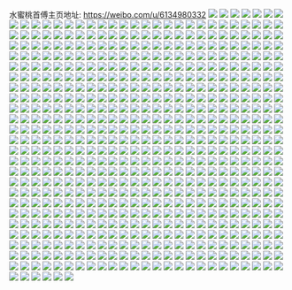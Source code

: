 水蜜桃首傅主页地址: https://weibo.com/u/6134980332 
![](https://wx4.sinaimg.cn/mw2000/006HbKDGgy1h95pv07w9oj30u0140tgi.jpg) 
![](https://wx4.sinaimg.cn/mw2000/006HbKDGgy1h95pv1ikhoj30u01407cf.jpg) 
![](https://wx4.sinaimg.cn/mw2000/006HbKDGgy1h95pv2k8l3j30u0140dlo.jpg) 
![](https://wx4.sinaimg.cn/mw2000/006HbKDGgy1h95pv4jejlj30u0140n0r.jpg) 
![](https://wx4.sinaimg.cn/mw2000/006HbKDGgy1h95pv409zfj30u0140dmb.jpg) 
![](https://wx4.sinaimg.cn/mw2000/006HbKDGgy1h95pv59xwrj30u0140105.jpg) 
![](https://wx4.sinaimg.cn/mw2000/006HbKDGgy1h9013fz2sxj30u0140ai7.jpg) 
![](https://wx4.sinaimg.cn/mw2000/006HbKDGgy1h9013hj6prj30u01hg0vy.jpg) 
![](https://wx4.sinaimg.cn/mw2000/006HbKDGgy1h9013jbyk2j30u0140k1a.jpg) 
![](https://wx4.sinaimg.cn/mw2000/006HbKDGgy1h9013kft6mj30u0140jzc.jpg) 
![](https://wx4.sinaimg.cn/mw2000/006HbKDGgy1h9013f6d2kj30u0140gsx.jpg) 
![](https://wx4.sinaimg.cn/mw2000/006HbKDGgy1h9013mr5i7j30u0140qam.jpg) 
![](https://wx4.sinaimg.cn/mw2000/006HbKDGgy1h8soucj4nej30u0140al0.jpg) 
![](https://wx4.sinaimg.cn/mw2000/006HbKDGgy1h8sou8hzahj30u0140qc6.jpg) 
![](https://wx4.sinaimg.cn/mw2000/006HbKDGgy1h8sou9hrt8j30u0140wol.jpg) 
![](https://wx4.sinaimg.cn/mw2000/006HbKDGgy1h8sowsh22bj30u0141dl5.jpg) 
![](https://wx4.sinaimg.cn/mw2000/006HbKDGgy1h8gi1oraz0j30u0140n7o.jpg) 
![](https://wx4.sinaimg.cn/mw2000/006HbKDGgy1h8gi1ix9haj30u01hcn5f.jpg) 
![](https://wx4.sinaimg.cn/mw2000/006HbKDGgy1h8gi1l7izwj30u0140jwo.jpg) 
![](https://wx4.sinaimg.cn/mw2000/006HbKDGgy1h806dwptztj32c0340hdu.jpg) 
![](https://wx4.sinaimg.cn/mw2000/006HbKDGgy1h806dxpq67j32c03407wh.jpg) 
![](https://wx4.sinaimg.cn/mw2000/006HbKDGgy1h806dv3ijqj329w316b2a.jpg) 
![](https://wx4.sinaimg.cn/mw2000/006HbKDGgy1h806dz6splj329q30z4qq.jpg) 
![](https://wx4.sinaimg.cn/mw2000/006HbKDGgy1h806e04pybj3291301x6p.jpg) 
![](https://wx4.sinaimg.cn/mw2000/006HbKDGgy1h806e10ewwj329y31a1kx.jpg) 
![](https://wx4.sinaimg.cn/mw2000/006HbKDGgy1h7y34vn0zmj335s35s7wl.jpg) 
![](https://wx4.sinaimg.cn/mw2000/006HbKDGgy1h7y34z9dk8j32c0340x6q.jpg) 
![](https://wx4.sinaimg.cn/mw2000/006HbKDGgy1h7vcgwvg3ej32bb332qv6.jpg) 
![](https://wx4.sinaimg.cn/mw2000/006HbKDGgy1h7vch309z0j32c0340qv7.jpg) 
![](https://wx4.sinaimg.cn/mw2000/006HbKDGgy1h7vcgy90g5j31tp2iahdt.jpg) 
![](https://wx4.sinaimg.cn/mw2000/006HbKDGgy1h7upongguoj32c03404qq.jpg) 
![](https://wx4.sinaimg.cn/mw2000/006HbKDGgy1h7upodn12dj32c03401ky.jpg) 
![](https://wx4.sinaimg.cn/mw2000/006HbKDGgy1h7upp00rbkj31y92lohdt.jpg) 
![](https://wx4.sinaimg.cn/mw2000/006HbKDGgy1h7upovkgiqj322o2rku0x.jpg) 
![](https://wx4.sinaimg.cn/mw2000/006HbKDGgy1h7ujvkxuu8j30u0140gqn.jpg) 
![](https://wx4.sinaimg.cn/mw2000/006HbKDGgy1h7tcwl6e68j30u0140wlx.jpg) 
![](https://wx4.sinaimg.cn/mw2000/006HbKDGgy1h7tcwm4mccj30u0140n3v.jpg) 
![](https://wx4.sinaimg.cn/mw2000/006HbKDGgy1h7tcwmuk3gj30u0140dnb.jpg) 
![](https://wx4.sinaimg.cn/mw2000/006HbKDGgy1h7tcwnkuonj30u0140wmt.jpg) 
![](https://wx4.sinaimg.cn/mw2000/006HbKDGgy1h7tcwka5sdj30u0140dm1.jpg) 
![](https://wx4.sinaimg.cn/mw2000/006HbKDGgy1h7tcwodv10j30u0140n62.jpg) 
![](https://wx4.sinaimg.cn/mw2000/006HbKDGgy1h7it0resmbj30u0140q9b.jpg) 
![](https://wx4.sinaimg.cn/mw2000/006HbKDGgy1h7it0svlzaj30u0140qau.jpg) 
![](https://wx4.sinaimg.cn/mw2000/006HbKDGgy1h7j01sn5ufj30u0140ah3.jpg) 
![](https://wx4.sinaimg.cn/mw2000/006HbKDGgy1h7it0thj30j30u0140q9e.jpg) 
![](https://wx4.sinaimg.cn/mw2000/006HbKDGgy1h7it0s7efyj30u0140aht.jpg) 
![](https://wx4.sinaimg.cn/mw2000/006HbKDGgy1h7fixlzi2sj30u0140ti0.jpg) 
![](https://wx4.sinaimg.cn/mw2000/006HbKDGgy1h7fixlbezdj30u0140wq0.jpg) 
![](https://wx4.sinaimg.cn/mw2000/006HbKDGgy1h7fixmp8ekj30u0140akf.jpg) 
![](https://wx4.sinaimg.cn/mw2000/006HbKDGgy1h7fixkehtgj30u0140gnn.jpg) 
![](https://wx4.sinaimg.cn/mw2000/006HbKDGgy1h7fixjkgm4j30u0140aib.jpg) 
![](https://wx4.sinaimg.cn/mw2000/006HbKDGgy1h7fixn950mj30u0140thd.jpg) 
![](https://wx4.sinaimg.cn/mw2000/006HbKDGgy1h7ebuoz6cuj30u0140qaw.jpg) 
![](https://wx4.sinaimg.cn/mw2000/006HbKDGgy1h7ebuo9h2qj30u014010m.jpg) 
![](https://wx4.sinaimg.cn/mw2000/006HbKDGgy1h71lurou45j31sc2dsb2a.jpg) 
![](https://wx4.sinaimg.cn/mw2000/006HbKDGgy1h70c7iby18j327a2xpu0y.jpg) 
![](https://wx4.sinaimg.cn/mw2000/006HbKDGgy1h6tkaw0nqrj30u019144d.jpg) 
![](https://wx4.sinaimg.cn/mw2000/006HbKDGgy1h6tkavftmyj30u0190afa.jpg) 
![](https://wx4.sinaimg.cn/mw2000/006HbKDGgy1h6tkaus3dfj30u00u0whp.jpg) 
![](https://wx4.sinaimg.cn/mw2000/006HbKDGgy1h6tkax1idej30u00u0wj9.jpg) 
![](https://wx4.sinaimg.cn/mw2000/006HbKDGgy1h6tkaxsdamj30u00u0whk.jpg) 
![](https://wx4.sinaimg.cn/mw2000/006HbKDGgy1h6kcf8eu2gj30u0140qa9.jpg) 
![](https://wx4.sinaimg.cn/mw2000/006HbKDGgy1h6ldxg3g9uj30u0140gns.jpg) 
![](https://wx4.sinaimg.cn/mw2000/006HbKDGgy1h6kcfaz5h8j30u01407d0.jpg) 
![](https://wx4.sinaimg.cn/mw2000/006HbKDGgy1h6kcfbkik4j30u0140n6e.jpg) 
![](https://wx4.sinaimg.cn/mw2000/006HbKDGgy1h6az6ghatpj31sc2dswkb.jpg) 
![](https://wx4.sinaimg.cn/mw2000/006HbKDGgy1h6az6hjervj31sc2dsjx5.jpg) 
![](https://wx4.sinaimg.cn/mw2000/006HbKDGgy1h6az6f8amcj32c0340nmk.jpg) 
![](https://wx4.sinaimg.cn/mw2000/006HbKDGgy1h6az6k43nkj31sc2dsk0f.jpg) 
![](https://wx4.sinaimg.cn/mw2000/006HbKDGgy1h6az6mlbm6j31lu254tlz.jpg) 
![](https://wx4.sinaimg.cn/mw2000/006HbKDGgy1h62vkaci4sj32c0340h8i.jpg) 
![](https://wx4.sinaimg.cn/mw2000/006HbKDGgy1h62vxxp3dej32832ysniq.jpg) 
![](https://wx4.sinaimg.cn/mw2000/006HbKDGgy1h62vxujfh2j32ax32ke84.jpg) 
![](https://wx4.sinaimg.cn/mw2000/006HbKDGgy1h62vks7tsuj335s35sqv8.jpg) 
![](https://wx4.sinaimg.cn/mw2000/006HbKDGgy1h62vlb33fkj32dc35sqi3.jpg) 
![](https://wx4.sinaimg.cn/mw2000/006HbKDGgy1h62vy1ugh6j31sc2ds45e.jpg) 
![](https://wx4.sinaimg.cn/mw2000/006HbKDGgy1h61pqlsppjj32c0340b2a.jpg) 
![](https://wx4.sinaimg.cn/mw2000/006HbKDGgy1h61pqnkcm4j322k2rf7wi.jpg) 
![](https://wx4.sinaimg.cn/mw2000/006HbKDGgy1h61pqj8jegj31n426uu0x.jpg) 
![](https://wx4.sinaimg.cn/mw2000/006HbKDGgy1h60mb9fvfsj321p2q9119.jpg) 
![](https://wx4.sinaimg.cn/mw2000/006HbKDGgy1h60lufsay4j32672w9u0x.jpg) 
![](https://wx4.sinaimg.cn/mw2000/006HbKDGgy1h60luu8lrmj32c0340npd.jpg) 
![](https://wx4.sinaimg.cn/mw2000/006HbKDGgy1h60lueciu8j30u0140wlu.jpg) 
![](https://wx4.sinaimg.cn/mw2000/006HbKDGgy1h5shdvl731j31sc2dt4mx.jpg) 
![](https://wx4.sinaimg.cn/mw2000/006HbKDGgy1h5fworkiggj32bb332x6q.jpg) 
![](https://wx4.sinaimg.cn/mw2000/006HbKDGgy1h5fwpg04mcj32bb332x6q.jpg) 
![](https://wx4.sinaimg.cn/mw2000/006HbKDGgy1h5fwhz5w6gj30rc1cl10z.jpg) 
![](https://wx4.sinaimg.cn/mw2000/006HbKDGgy1h5fwpl1g0hj328q2zn7wi.jpg) 
![](https://wx4.sinaimg.cn/mw2000/006HbKDGgy1h59tnmgps4j31au1qfe81.jpg) 
![](https://wx4.sinaimg.cn/mw2000/006HbKDGgy1h59tnkx9i9j32c0340e82.jpg) 
![](https://wx4.sinaimg.cn/mw2000/006HbKDGgy1h59tnfd762j322u2rse82.jpg) 
![](https://wx4.sinaimg.cn/mw2000/006HbKDGgy1h59tnpjysmj32av32i1kz.jpg) 
![](https://wx4.sinaimg.cn/mw2000/006HbKDGgy1h56k83dxyij325x2vwx6r.jpg) 
![](https://wx4.sinaimg.cn/mw2000/006HbKDGgy1h56k803kalj329e30jx6r.jpg) 
![](https://wx4.sinaimg.cn/mw2000/006HbKDGgy1h56k7sek2qj31sc2ds1ky.jpg) 
![](https://wx4.sinaimg.cn/mw2000/006HbKDGgy1h56k7wqon5j32c0340hdu.jpg) 
![](https://wx4.sinaimg.cn/mw2000/006HbKDGgy1h56k7qplruj32372s9e85.jpg) 
![](https://wx4.sinaimg.cn/mw2000/006HbKDGgy1h56k7ucl2mj31x22k34qq.jpg) 
![](https://wx4.sinaimg.cn/mw2000/006HbKDGgy1h4o3ij1himj31kw35s7wi.jpg) 
![](https://wx4.sinaimg.cn/mw2000/006HbKDGgy1h4nu73ugklj323p2sxu0y.jpg) 
![](https://wx4.sinaimg.cn/mw2000/006HbKDGgy1h4nu7liaqmj320k2or7wi.jpg) 
![](https://wx4.sinaimg.cn/mw2000/006HbKDGgy1h4o3iqmg6zj31sc2dsu0x.jpg) 
![](https://wx4.sinaimg.cn/mw2000/006HbKDGgy1h4nu7fwsxmj31sr2ecb29.jpg) 
![](https://wx4.sinaimg.cn/mw2000/006HbKDGgy1h4o3inunvpj32a931ohdv.jpg) 
![](https://wx4.sinaimg.cn/mw2000/006HbKDGgy1h4muqstdpjj30xc3pc1ky.jpg) 
![](https://wx4.sinaimg.cn/mw2000/006HbKDGgy1h4muqps3e4j30xc4xthdu.jpg) 
![](https://wx4.sinaimg.cn/mw2000/006HbKDGgy1h4muqm8zscj30xc3pdqv6.jpg) 
![](https://wx4.sinaimg.cn/mw2000/006HbKDGgy1h52o2skelij31sc2dsx6p.jpg) 
![](https://wx4.sinaimg.cn/mw2000/006HbKDGgy1h4muqzrplcj32c03401l0.jpg) 
![](https://wx4.sinaimg.cn/mw2000/006HbKDGgy1h4mur3vo2kj30qi1b5afl.jpg) 
![](https://wx4.sinaimg.cn/mw2000/006HbKDGgy1h4khdf7yjgj31sc2dsqv5.jpg) 
![](https://wx4.sinaimg.cn/mw2000/006HbKDGgy1h4h50o8mgnj32c0340b2a.jpg) 
![](https://wx4.sinaimg.cn/mw2000/006HbKDGgy1h4fq7nhqa9j335s35s4qv.jpg) 
![](https://wx4.sinaimg.cn/mw2000/006HbKDGgy1h4fq60p7t4j31sc2ds1ky.jpg) 
![](https://wx4.sinaimg.cn/mw2000/006HbKDGgy1h4fq5kd801j31sc2ds7wi.jpg) 
![](https://wx4.sinaimg.cn/mw2000/006HbKDGgy1h4fq68a3wxj31uq2gz4qq.jpg) 
![](https://wx4.sinaimg.cn/mw2000/006HbKDGgy1h4chirwq9ij31sc2ds4qr.jpg) 
![](https://wx4.sinaimg.cn/mw2000/006HbKDGgy1h4chiwn521j31sc2dshdv.jpg) 
![](https://wx4.sinaimg.cn/mw2000/006HbKDGgy1h4chinustuj31pa29qkjm.jpg) 
![](https://wx4.sinaimg.cn/mw2000/006HbKDGgy1h4chj0zfj3j31sc2dsqv5.jpg) 
![](https://wx4.sinaimg.cn/mw2000/006HbKDGgy1h4chiysc8fj31sc2dsqv5.jpg) 
![](https://wx4.sinaimg.cn/mw2000/006HbKDGgy1h4chj224goj31sc2dsu0x.jpg) 
![](https://wx4.sinaimg.cn/mw2000/006HbKDGgy1h4a64jyifzj31sc2dshdu.jpg) 
![](https://wx4.sinaimg.cn/mw2000/006HbKDGgy1h4a64nucrmj31sc2dsx6p.jpg) 
![](https://wx4.sinaimg.cn/mw2000/006HbKDGgy1h4a6f3q866j32c0340qv8.jpg) 
![](https://wx4.sinaimg.cn/mw2000/006HbKDGgy1h3x6eht9a2j32bb332u0y.jpg) 
![](https://wx4.sinaimg.cn/mw2000/006HbKDGgy1h3x6e9obknj32bb3321ky.jpg) 
![](https://wx4.sinaimg.cn/mw2000/006HbKDGgy1h3x6el4rz3j326e2wi7wj.jpg) 
![](https://wx4.sinaimg.cn/mw2000/006HbKDGgy1h3x6efdhalj32bb332hdu.jpg) 
![](https://wx4.sinaimg.cn/mw2000/006HbKDGgy1h3x6ecrphlj32bb3321ky.jpg) 
![](https://wx4.sinaimg.cn/mw2000/006HbKDGgy1h3x6eg96tjj31zk2neu0x.jpg) 
![](https://wx4.sinaimg.cn/mw2000/006HbKDGgy1h3x6ee45r8j32bb3321ky.jpg) 
![](https://wx4.sinaimg.cn/mw2000/006HbKDGgy1h3x6ejg332j32bb332x6q.jpg) 
![](https://wx4.sinaimg.cn/mw2000/006HbKDGgy1h3x6ebadfkj32bb3321ky.jpg) 
![](https://wx4.sinaimg.cn/mw2000/006HbKDGly1h3pe8xjr3nj31x7340e81.jpg) 
![](https://wx4.sinaimg.cn/mw2000/006HbKDGly1h3pe968tmdj32c0340hdv.jpg) 
![](https://wx4.sinaimg.cn/mw2000/006HbKDGly1h3pe97dd1oj31ok28rkjl.jpg) 
![](https://wx4.sinaimg.cn/mw2000/006HbKDGly1h3pe921tp0j32c0340qv7.jpg) 
![](https://wx4.sinaimg.cn/mw2000/006HbKDGgy1h3ks2tuhkfj31sc2ds7wj.jpg) 
![](https://wx4.sinaimg.cn/mw2000/006HbKDGgy1h3ks33eg0wj31sc2ds7wj.jpg) 
![](https://wx4.sinaimg.cn/mw2000/006HbKDGgy1h3ks3n5oprj31sc2dsnpe.jpg) 
![](https://wx4.sinaimg.cn/mw2000/006HbKDGgy1h3jk630xwnj31vh2hzb29.jpg) 
![](https://wx4.sinaimg.cn/mw2000/006HbKDGgy1h3jk61floyj321t2qfnpd.jpg) 
![](https://wx4.sinaimg.cn/mw2000/006HbKDGgy1h3jk5vx6ltj324d2tt1ky.jpg) 
![](https://wx4.sinaimg.cn/mw2000/006HbKDGgy1h3jk64lc9zj31nm27ib29.jpg) 
![](https://wx4.sinaimg.cn/mw2000/006HbKDGgy1h3jk5ydokij31o02yokjl.jpg) 
![](https://wx4.sinaimg.cn/mw2000/006HbKDGgy1h3cok8fijwj32432tgkjn.jpg) 
![](https://wx4.sinaimg.cn/mw2000/006HbKDGgy1h3cokd1v8pj32c03404qs.jpg) 
![](https://wx4.sinaimg.cn/mw2000/006HbKDGgy1h3cokhusbsj320b2of7wj.jpg) 
![](https://wx4.sinaimg.cn/mw2000/006HbKDGgy1h2vc7zd0s3j31fk1wrqv5.jpg) 
![](https://wx4.sinaimg.cn/mw2000/006HbKDGgy1h2vc7usb0vj323m2sthdv.jpg) 
![](https://wx4.sinaimg.cn/mw2000/006HbKDGgy1h2vc7azb95j32c0340hdw.jpg) 
![](https://wx4.sinaimg.cn/mw2000/006HbKDGgy1h2t327usw8j31yx2mke82.jpg) 
![](https://wx4.sinaimg.cn/mw2000/006HbKDGgy1h2t325ulm4j32422tf7wj.jpg) 
![](https://wx4.sinaimg.cn/mw2000/006HbKDGgy1h2t32f5zifj323o2swe82.jpg) 
![](https://wx4.sinaimg.cn/mw2000/006HbKDGgy1h1wlvg87u5j32652w67wh.jpg) 
![](https://wx4.sinaimg.cn/mw2000/006HbKDGgy1h1wlw0waidj31y42lhx6p.jpg) 
![](https://wx4.sinaimg.cn/mw2000/006HbKDGgy1h1vgokcdymj34tc37k7wk.jpg) 
![](https://wx4.sinaimg.cn/mw2000/006HbKDGgy1h1vgobbcnxj31uz2sinpe.jpg) 
![](https://wx4.sinaimg.cn/mw2000/006HbKDGgy1h1vgosi6avj333k1vtqv5.jpg) 
![](https://wx4.sinaimg.cn/mw2000/006HbKDGgy1h1vgoxg5dej32bb332u0y.jpg) 
![](https://wx4.sinaimg.cn/mw2000/006HbKDGgy1h1vgp03wppj32bb332npe.jpg) 
![](https://wx4.sinaimg.cn/mw2000/006HbKDGgy1h1vgouoc8fj327w2yiqv5.jpg) 
![](https://wx4.sinaimg.cn/mw2000/006HbKDGgy1h1ogj2oqdoj30pw0yialr.jpg) 
![](https://wx4.sinaimg.cn/mw2000/006HbKDGgy1h1ogj3fwn0j30pw0yiwr7.jpg) 
![](https://wx4.sinaimg.cn/mw2000/006HbKDGgy1h1ols19mmhj32402tcnpe.jpg) 
![](https://wx4.sinaimg.cn/mw2000/006HbKDGgy1h1ogj24ho2j30lf0sk0zw.jpg) 
![](https://wx4.sinaimg.cn/mw2000/006HbKDGgy1h1lznz6f2aj32c0340hdu.jpg) 
![](https://wx4.sinaimg.cn/mw2000/006HbKDGgy1h1lznxmjwlj32c0340hdu.jpg) 
![](https://wx4.sinaimg.cn/mw2000/006HbKDGgy1h1jnlrh1soj32c0340npi.jpg) 
![](https://wx4.sinaimg.cn/mw2000/006HbKDGgy1h1jnljreo4j32c03407wm.jpg) 
![](https://wx4.sinaimg.cn/mw2000/006HbKDGgy1h1jnlz9wesj32c03407wm.jpg) 
![](https://wx4.sinaimg.cn/mw2000/006HbKDGgy1h1jnm5n2spj32c0340x6u.jpg) 
![](https://wx4.sinaimg.cn/mw2000/006HbKDGgy1h1ijsog9h4j316l16lgxj.jpg) 
![](https://wx4.sinaimg.cn/mw2000/006HbKDGgy1h1ijsj59jwj32c02c0e82.jpg) 
![](https://wx4.sinaimg.cn/mw2000/006HbKDGgy1h1ijsln64tj31oq1oqkjl.jpg) 
![](https://wx4.sinaimg.cn/mw2000/006HbKDGgy1h1ijsnqno1j327g27g7wh.jpg) 
![](https://wx4.sinaimg.cn/mw2000/006HbKDGgy1h1ijsr03rtj3268268e81.jpg) 
![](https://wx4.sinaimg.cn/mw2000/006HbKDGgy1h14tv67w7vj31fp1wx7wh.jpg) 
![](https://wx4.sinaimg.cn/mw2000/006HbKDGgy1h14tv241b9j31yl2m5hdt.jpg) 
![](https://wx4.sinaimg.cn/mw2000/006HbKDGgy1h14tv0x1zpj31kx23v7wi.jpg) 
![](https://wx4.sinaimg.cn/mw2000/006HbKDGgy1h13m240kdbj31q42at1ky.jpg) 
![](https://wx4.sinaimg.cn/mw2000/006HbKDGgy1h13m209h68j31rh2cnkjl.jpg) 
![](https://wx4.sinaimg.cn/mw2000/006HbKDGgy1h13m28aa8tj31u32g4hdu.jpg) 
![](https://wx4.sinaimg.cn/mw2000/006HbKDGgy1h0mkht4n8fj30n01dsh4y.jpg) 
![](https://wx4.sinaimg.cn/mw2000/006HbKDGgy1h0mkhxnpsvj30n01dsnfy.jpg) 
![](https://wx4.sinaimg.cn/mw2000/006HbKDGgy1h0mkhvnbfqj30n01ds4kc.jpg) 
![](https://wx4.sinaimg.cn/mw2000/006HbKDGgy1h0mkhzlqinj30n01dskah.jpg) 
![](https://wx4.sinaimg.cn/mw2000/006HbKDGgy1h0l7xom8sgj31hd1z54qq.jpg) 
![](https://wx4.sinaimg.cn/mw2000/006HbKDGgy1h0l7xiufnzj32642w5b2c.jpg) 
![](https://wx4.sinaimg.cn/mw2000/006HbKDGgy1h0l7xyeaq1j32c03407wj.jpg) 
![](https://wx4.sinaimg.cn/mw2000/006HbKDGgy1h0l7xmi3buj32c03407wj.jpg) 
![](https://wx4.sinaimg.cn/mw2000/006HbKDGgy1h0l7xrr29qj32c0340kjn.jpg) 
![](https://wx4.sinaimg.cn/mw2000/006HbKDGgy1h0l7xumocij321p2q9u0y.jpg) 
![](https://wx4.sinaimg.cn/mw2000/006HbKDGgy1h0l7x8zt57j32c03401l0.jpg) 
![](https://wx4.sinaimg.cn/mw2000/006HbKDGgy1h0f7f4grwpj32052o77wi.jpg) 
![](https://wx4.sinaimg.cn/mw2000/006HbKDGgy1h0f7fe6loej327u2ygqv6.jpg) 
![](https://wx4.sinaimg.cn/mw2000/006HbKDGgy1h0fe9g26ubj31vj2i3kjl.jpg) 
![](https://wx4.sinaimg.cn/mw2000/006HbKDGgy1h0f7fa6i67j316c1kg1ib.jpg) 
![](https://wx4.sinaimg.cn/mw2000/006HbKDGgy1h0ecqjh6d9j32mn1yz4qp.jpg) 
![](https://wx4.sinaimg.cn/mw2000/006HbKDGgy1h0ecqi4qwaj30n0112tej.jpg) 
![](https://wx4.sinaimg.cn/mw2000/006HbKDGgy1h0ecqikw7vj30n014wn59.jpg) 
![](https://wx4.sinaimg.cn/mw2000/006HbKDGgy1gzq4wri8mrj31sc2dsx6p.jpg) 
![](https://wx4.sinaimg.cn/mw2000/006HbKDGgy1gzr7fkssimj31sc2dsx6p.jpg) 
![](https://wx4.sinaimg.cn/mw2000/006HbKDGgy1gzq4x3a2nlj31sc2dse81.jpg) 
![](https://wx4.sinaimg.cn/mw2000/006HbKDGgy1gzr7f57hqnj31sc2ds4qq.jpg) 
![](https://wx4.sinaimg.cn/mw2000/006HbKDGgy1gzpzn5vsqhj32c03401l0.jpg) 
![](https://wx4.sinaimg.cn/mw2000/006HbKDGgy1gzpznuafnzj320h2onkjm.jpg) 
![](https://wx4.sinaimg.cn/mw2000/006HbKDGgy1gzpznmhyvyj326v2x51kz.jpg) 
![](https://wx4.sinaimg.cn/mw2000/006HbKDGgy1gzpznd8on3j31y62lkhdu.jpg) 
![](https://wx4.sinaimg.cn/mw2000/006HbKDGgy1gzleneq1dqj32c03404qr.jpg) 
![](https://wx4.sinaimg.cn/mw2000/006HbKDGgy1gzlen60ohzj32c0340qv6.jpg) 
![](https://wx4.sinaimg.cn/mw2000/006HbKDGgy1gzlen9cf1zj32c03404qq.jpg) 
![](https://wx4.sinaimg.cn/mw2000/006HbKDGgy1gzgjlqt3lhj32c03404qr.jpg) 
![](https://wx4.sinaimg.cn/mw2000/006HbKDGgy1gzgjnqy22tj32c0340e82.jpg) 
![](https://wx4.sinaimg.cn/mw2000/006HbKDGgy1gz5454dsmaj325m2vhu0y.jpg) 
![](https://wx4.sinaimg.cn/mw2000/006HbKDGgy1gz545ibpimj321n2q7kjl.jpg) 
![](https://wx4.sinaimg.cn/mw2000/006HbKDGgy1gz544qt2zvj32bi33cqv6.jpg) 
![](https://wx4.sinaimg.cn/mw2000/006HbKDGgy1gz545pngzkj32a231f1kz.jpg) 
![](https://wx4.sinaimg.cn/mw2000/006HbKDGgy1gz5459e89jj329u315u0y.jpg) 
![](https://wx4.sinaimg.cn/mw2000/006HbKDGgy1gz544xcoe5j327u2yg1kz.jpg) 
![](https://wx4.sinaimg.cn/mw2000/006HbKDGgy1gz544gmpb0j31sy2el1kk.jpg) 
![](https://wx4.sinaimg.cn/mw2000/006HbKDGgy1gz545dot0hj32c03401ky.jpg) 
![](https://wx4.sinaimg.cn/mw2000/006HbKDGgy1gz544kw9wwj32512upe82.jpg) 
![](https://wx4.sinaimg.cn/mw2000/006HbKDGgy1gz2dx3xdlcj32c0340npe.jpg) 
![](https://wx4.sinaimg.cn/mw2000/006HbKDGgy1gz2dwv8mboj32c0340qv6.jpg) 
![](https://wx4.sinaimg.cn/mw2000/006HbKDGgy1gz2dwx3aotj32792xo4qq.jpg) 
![](https://wx4.sinaimg.cn/mw2000/006HbKDGgy1gz2dxchoojj32c0340npe.jpg) 
![](https://wx4.sinaimg.cn/mw2000/006HbKDGgy1gz2e3plr6xj32c0340kjm.jpg) 
![](https://wx4.sinaimg.cn/mw2000/006HbKDGgy1gyy7vssu4rj31sc2dsnpd.jpg) 
![](https://wx4.sinaimg.cn/mw2000/006HbKDGgy1gyy7txxcv1j31le24jb29.jpg) 
![](https://wx4.sinaimg.cn/mw2000/006HbKDGgy1gyy7ts0flqj32c0340hdu.jpg) 
![](https://wx4.sinaimg.cn/mw2000/006HbKDGgy1gyy7ttudhcj323m2st1ky.jpg) 
![](https://wx4.sinaimg.cn/mw2000/006HbKDGgy1gyrdimq17cj31w92j0e82.jpg) 
![](https://wx4.sinaimg.cn/mw2000/006HbKDGgy1gyrdhujszrj31u42g57wi.jpg) 
![](https://wx4.sinaimg.cn/mw2000/006HbKDGgy1gyrdi4crlpj31e21urnp9.jpg) 
![](https://wx4.sinaimg.cn/mw2000/006HbKDGgy1gyrdiqifqgj31cm2e57wh.jpg) 
![](https://wx4.sinaimg.cn/mw2000/006HbKDGgy1gymni3vlqpj323u35sb2c.jpg) 
![](https://wx4.sinaimg.cn/mw2000/006HbKDGgy1gymhies47qj323u35sb2c.jpg) 
![](https://wx4.sinaimg.cn/mw2000/006HbKDGgy1gymnjequh3j323u35s1kz.jpg) 
![](https://wx4.sinaimg.cn/mw2000/006HbKDGgy1gyi26t8t7rj32c0340qv6.jpg) 
![](https://wx4.sinaimg.cn/mw2000/006HbKDGgy1gyi26vp9z1j32392sc1ky.jpg) 
![](https://wx4.sinaimg.cn/mw2000/006HbKDGgy1gyi2761a5gj32c0340kjm.jpg) 
![](https://wx4.sinaimg.cn/mw2000/006HbKDGgy1gyi270k3d0j32c02c0u0y.jpg) 
![](https://wx4.sinaimg.cn/mw2000/006HbKDGgy1gyi273so7wj326c26cnpe.jpg) 
![](https://wx4.sinaimg.cn/mw2000/006HbKDGgy1gyi2f6ixn7j32c03401ky.jpg) 
![](https://wx4.sinaimg.cn/mw2000/006HbKDGgy1gyi26wo0y1j31wd1wd4qp.jpg) 
![](https://wx4.sinaimg.cn/mw2000/006HbKDGgy1gyi2f52756j32c02c07wi.jpg) 
![](https://wx4.sinaimg.cn/mw2000/006HbKDGgy1gyi2f421xcj31sc2dsu0x.jpg) 
![](https://wx4.sinaimg.cn/mw2000/006HbKDGgy1gy44fehb4aj31pt2af7wh.jpg) 
![](https://wx4.sinaimg.cn/mw2000/006HbKDGgy1gy44ffpyn3j31ly25a1kx.jpg) 
![](https://wx4.sinaimg.cn/mw2000/006HbKDGgy1gy0eb5v070j32c0340kjm.jpg) 
![](https://wx4.sinaimg.cn/mw2000/006HbKDGgy1gy0eb4d15pj32c0340x6p.jpg) 
![](https://wx4.sinaimg.cn/mw2000/006HbKDGgy1gy0ebhs1hzj32c0340e81.jpg) 
![](https://wx4.sinaimg.cn/mw2000/006HbKDGgy1gy0ecbrumij32c0340qv6.jpg) 
![](https://wx4.sinaimg.cn/mw2000/006HbKDGgy1gxyfg89x33j31sc2ds7wh.jpg) 
![](https://wx4.sinaimg.cn/mw2000/006HbKDGgy1gxyfgc7s8dj31sc2ds1ky.jpg) 
![](https://wx4.sinaimg.cn/mw2000/006HbKDGgy1gxy7ui2jyoj32c03404qq.jpg) 
![](https://wx4.sinaimg.cn/mw2000/006HbKDGgy1gxyfg6jiwoj31sc2dsx6p.jpg) 
![](https://wx4.sinaimg.cn/mw2000/006HbKDGgy1gxyig4kyhkj31sc2ds4qq.jpg) 
![](https://wx4.sinaimg.cn/mw2000/006HbKDGgy1gxy7v08zt6j321g2pxu0x.jpg) 
![](https://wx4.sinaimg.cn/mw2000/006HbKDGgy1gxtcem6ds4j30n01dsnev.jpg) 
![](https://wx4.sinaimg.cn/mw2000/006HbKDGgy1gxq8jzrpdwj32c0340b2a.jpg) 
![](https://wx4.sinaimg.cn/mw2000/006HbKDGgy1gxq8jqy88bj325q2vmhdu.jpg) 
![](https://wx4.sinaimg.cn/mw2000/006HbKDGgy1gxq964tj7zj31sc2ds1ky.jpg) 
![](https://wx4.sinaimg.cn/mw2000/006HbKDGgy1gxnv4eviodj32c0340kjn.jpg) 
![](https://wx4.sinaimg.cn/mw2000/006HbKDGgy1gxnv3k8zo3j32c0340qv8.jpg) 
![](https://wx4.sinaimg.cn/mw2000/006HbKDGgy1gxnmkldfwfj31z42mub2b.jpg) 
![](https://wx4.sinaimg.cn/mw2000/006HbKDGgy1gxnv46bx5sj32c0340kjn.jpg) 
![](https://wx4.sinaimg.cn/mw2000/006HbKDGgy1gxnv3fc6kvj325j2vd7wj.jpg) 
![](https://wx4.sinaimg.cn/mw2000/006HbKDGgy1gxnv4b850wj32402vkb2c.jpg) 
![](https://wx4.sinaimg.cn/mw2000/006HbKDGgy1gxnmjs7kelj316h1kn1kx.jpg) 
![](https://wx4.sinaimg.cn/mw2000/006HbKDGgy1gx1xwm3yghj32412teqv5.jpg) 
![](https://wx4.sinaimg.cn/mw2000/006HbKDGgy1gx1xwoe58aj32c0340qv6.jpg) 
![](https://wx4.sinaimg.cn/mw2000/006HbKDGgy1gx1xwgd7r4j31sc1schdt.jpg) 
![](https://wx4.sinaimg.cn/mw2000/006HbKDGgy1gx20b34vrdj31m825naz3.jpg) 
![](https://wx4.sinaimg.cn/mw2000/006HbKDGgy1gx1xw8kk9lj320o2ownpd.jpg) 
![](https://wx4.sinaimg.cn/mw2000/006HbKDGgy1gx1xweum7hj31cj1r84p7.jpg) 
![](https://wx4.sinaimg.cn/mw2000/006HbKDGgy1gx1yuo0c9jj32c0340e81.jpg) 
![](https://wx4.sinaimg.cn/mw2000/006HbKDGgy1gx208w1gcfj31lv256b29.jpg) 
![](https://wx4.sinaimg.cn/mw2000/006HbKDGgy1gx1yzhwr1xj30u0140108.jpg) 
![](https://wx4.sinaimg.cn/mw2000/006HbKDGly1gwzjjd5mzmj31sc2dsx6p.jpg) 
![](https://wx4.sinaimg.cn/mw2000/006HbKDGly1gwzjjb0w4wj31sc2dsqv5.jpg) 
![](https://wx4.sinaimg.cn/mw2000/006HbKDGly1gwzjj67apgj321w2qi4qp.jpg) 
![](https://wx4.sinaimg.cn/mw2000/006HbKDGly1gwzjj4yhwvj32422tfnpe.jpg) 
![](https://wx4.sinaimg.cn/mw2000/006HbKDGly1gwzjj1qauij32c0340e83.jpg) 
![](https://wx4.sinaimg.cn/mw2000/006HbKDGly1gwzkeyu4oij31ou294hdt.jpg) 
![](https://wx4.sinaimg.cn/mw2000/006HbKDGly1gwzkexe94gj31y72lkazk.jpg) 
![](https://wx4.sinaimg.cn/mw2000/006HbKDGly1gwzjjet133j32c03401ky.jpg) 
![](https://wx4.sinaimg.cn/mw2000/006HbKDGly1gwzjjgj4o4j32c0340u0y.jpg) 
![](https://wx4.sinaimg.cn/mw2000/006HbKDGgy1gwfluhticoj30n01ds15n.jpg) 
![](https://wx4.sinaimg.cn/mw2000/006HbKDGgy1gwcn21l6uhj32c0340x6q.jpg) 
![](https://wx4.sinaimg.cn/mw2000/006HbKDGgy1gwcn29h49xj31wh2jbe82.jpg) 
![](https://wx4.sinaimg.cn/mw2000/006HbKDGgy1gwcn2jitw2j31zf2n8e82.jpg) 
![](https://wx4.sinaimg.cn/mw2000/006HbKDGgy1gwcn2ewnvgj32c02c07wk.jpg) 
![](https://wx4.sinaimg.cn/mw2000/006HbKDGgy1gwcn2butisj31sc1scb29.jpg) 
![](https://wx4.sinaimg.cn/mw2000/006HbKDGgy1gwcn23qcomj31sc2dsx6p.jpg) 
![](https://wx4.sinaimg.cn/mw2000/006HbKDGgy1gwcn4qeznfj31bn1rax38.jpg) 
![](https://wx4.sinaimg.cn/mw2000/006HbKDGgy1gwcn25x7szj31u22g3hdt.jpg) 
![](https://wx4.sinaimg.cn/mw2000/006HbKDGgy1gwcmycknvsj31yx2mk1ky.jpg) 
![](https://wx4.sinaimg.cn/mw2000/006HbKDGgy1gvzwam5sxaj324d2ttu0y.jpg) 
![](https://wx4.sinaimg.cn/mw2000/006HbKDGgy1gvzwgvpo2dj32c0340npe.jpg) 
![](https://wx4.sinaimg.cn/mw2000/006HbKDGgy1gvzwaju2knj30u014011f.jpg) 
![](https://wx4.sinaimg.cn/mw2000/006HbKDGgy1gvzwaj3o9dj326s2x2x6q.jpg) 
![](https://wx4.sinaimg.cn/mw2000/006HbKDGgy1gvzwaswfwvj32482tnu0y.jpg) 
![](https://wx4.sinaimg.cn/mw2000/006HbKDGgy1gvzwb0fyj3j322s2rqb2c.jpg) 
![](https://wx4.sinaimg.cn/mw2000/006HbKDGgy1gvhfdatkt7j62c03401kz02.jpg) 
![](https://wx4.sinaimg.cn/mw2000/006HbKDGgy1gvhfddhy42j62c03401kz02.jpg) 
![](https://wx4.sinaimg.cn/mw2000/006HbKDGgy1gvhfdg5rqfj62c0340b2b02.jpg) 
![](https://wx4.sinaimg.cn/mw2000/006HbKDGgy1gvhfdirhyyj62c02c0e8202.jpg) 
![](https://wx4.sinaimg.cn/mw2000/006HbKDGgy1gvhfcy5kosj61jh21ykjl02.jpg) 
![](https://wx4.sinaimg.cn/mw2000/006HbKDGgy1gvhfd61bjkj625l2vi7wj02.jpg) 
![](https://wx4.sinaimg.cn/mw2000/006HbKDGgy1gvhfd35yjvj61xv2l5qv602.jpg) 
![](https://wx4.sinaimg.cn/mw2000/006HbKDGgy1guu8riz6lsj623u35snpf02.jpg) 
![](https://wx4.sinaimg.cn/mw2000/006HbKDGgy1guu8ut47qaj623u35sx6q02.jpg) 
![](https://wx4.sinaimg.cn/mw2000/006HbKDGgy1guu8t2y0ylj623u35sb2b02.jpg) 
![](https://wx4.sinaimg.cn/mw2000/006HbKDGgy1guu8v2jz83j635s23u1kz02.jpg) 
![](https://wx4.sinaimg.cn/mw2000/006HbKDGgy1guu8tzcp79j623u35s1kz02.jpg) 
![](https://wx4.sinaimg.cn/mw2000/006HbKDGgy1guu8s2uao8j623u35sb2b02.jpg) 
![](https://wx4.sinaimg.cn/mw2000/006HbKDGgy1guu8rsewalj635s23u1kz02.jpg) 
![](https://wx4.sinaimg.cn/mw2000/006HbKDGgy1guu8tafkatj623u35skjm02.jpg) 
![](https://wx4.sinaimg.cn/mw2000/006HbKDGgy1guu8vy38e2j623u35sx6q02.jpg) 
![](https://wx4.sinaimg.cn/mw2000/006HbKDGgy1gut3rc7udmj62c02c0e8102.jpg) 
![](https://wx4.sinaimg.cn/mw2000/006HbKDGgy1gut40108quj61sc2dskjl02.jpg) 
![](https://wx4.sinaimg.cn/mw2000/006HbKDGgy1gut6apzavlj61sc2dskjl02.jpg) 
![](https://wx4.sinaimg.cn/mw2000/006HbKDGgy1gut3x3du3sj61pg29ykjl02.jpg) 
![](https://wx4.sinaimg.cn/mw2000/006HbKDGgy1gut3ximg7vj61sc2ds1ky02.jpg) 
![](https://wx4.sinaimg.cn/mw2000/006HbKDGgy1gut3re5sg2j62c02c0npd02.jpg) 
![](https://wx4.sinaimg.cn/mw2000/006HbKDGgy1gug5dtq2n6j61sc2dsnpd02.jpg) 
![](https://wx4.sinaimg.cn/mw2000/006HbKDGgy1gug5drddivj61831ms4g902.jpg) 
![](https://wx4.sinaimg.cn/mw2000/006HbKDGgy1gtqzj9dnazj625s25sx6p02.jpg) 
![](https://wx4.sinaimg.cn/mw2000/006HbKDGgy1gtqzj6okdxj62c03407wj02.jpg) 
![](https://wx4.sinaimg.cn/mw2000/006HbKDGgy1gtqziuwceyj62482tnqv502.jpg) 
![](https://wx4.sinaimg.cn/mw2000/006HbKDGgy1gtqzj2q6n4j62c0340b2a02.jpg) 
![](https://wx4.sinaimg.cn/mw2000/006HbKDGgy1gtqzir8rwaj60vq16adsv02.jpg) 
![](https://wx4.sinaimg.cn/mw2000/006HbKDGgy1gtqzimtl7jj62c03401l002.jpg) 
![](https://wx4.sinaimg.cn/mw2000/006HbKDGgy1gtnourf09fj60n00dc0vb02.jpg) 
![](https://wx4.sinaimg.cn/mw2000/006HbKDGgy1gtl77a25z0j623u35snpe02.jpg) 
![](https://wx4.sinaimg.cn/mw2000/006HbKDGgy1gtl77cz8s1j623u35shdu02.jpg) 
![](https://wx4.sinaimg.cn/mw2000/006HbKDGgy1gtl77o1wjqj623u35su0z02.jpg) 
![](https://wx4.sinaimg.cn/mw2000/006HbKDGgy1gtl782p965j623u35su0y02.jpg) 
![](https://wx4.sinaimg.cn/mw2000/006HbKDGgy1gtl77xjxeqj62c0340npe02.jpg) 
![](https://wx4.sinaimg.cn/mw2000/006HbKDGgy1gtl77hfdi3j623u35s1l002.jpg) 
![](https://wx4.sinaimg.cn/mw2000/006HbKDGgy1gtl77vq40rj623u35s1l002.jpg) 
![](https://wx4.sinaimg.cn/mw2000/006HbKDGgy1gtl778dvwdj623u35snpe02.jpg) 
![](https://wx4.sinaimg.cn/mw2000/006HbKDGgy1gtl78bg6r7j61sc2ds7wi02.jpg) 
![](https://wx4.sinaimg.cn/mw2000/006HbKDGgy1gtjzcep22ej323u35su0z.jpg) 
![](https://wx4.sinaimg.cn/mw2000/006HbKDGgy1gtjzcjio7mj323u35sb2c.jpg) 
![](https://wx4.sinaimg.cn/mw2000/006HbKDGgy1gtjzcb80l9j323u35sqv7.jpg) 
![](https://wx4.sinaimg.cn/mw2000/006HbKDGgy1gtjzc739eij323u35su0z.jpg) 
![](https://wx4.sinaimg.cn/mw2000/006HbKDGgy1gtiv4fa6r0j323u35s4qt.jpg) 
![](https://wx4.sinaimg.cn/mw2000/006HbKDGgy1gtiv47mgkjj31tg2q7qv7.jpg) 
![](https://wx4.sinaimg.cn/mw2000/006HbKDGgy1gtiv4l4z34j31sy2pgu0z.jpg) 
![](https://wx4.sinaimg.cn/mw2000/006HbKDGgy1gtiv4j13cuj323u35shdx.jpg) 
![](https://wx4.sinaimg.cn/mw2000/006HbKDGgy1gtiv4cfw2aj323u35shdy.jpg) 
![](https://wx4.sinaimg.cn/mw2000/006HbKDGgy1gtiv4nogozj323u35s4qt.jpg) 
![](https://wx4.sinaimg.cn/mw2000/006HbKDGgy1gtalacahk9j31wk2jehdt.jpg) 
![](https://wx4.sinaimg.cn/mw2000/006HbKDGgy1gtala9ydv1j32c02c0b2a.jpg) 
![](https://wx4.sinaimg.cn/mw2000/006HbKDGgy1gtalagywj1j32bb332kjm.jpg) 
![](https://wx4.sinaimg.cn/mw2000/006HbKDGgy1gtalabdh42j32bb332kjm.jpg) 
![](https://wx4.sinaimg.cn/mw2000/006HbKDGgy1gtalaikms8j62bb332npd02.jpg) 
![](https://wx4.sinaimg.cn/mw2000/006HbKDGgy1gtalaffj1rj32462tkhdu.jpg) 
![](https://wx4.sinaimg.cn/mw2000/006HbKDGgy1gtala8kcy9j32bb332hdv.jpg) 
![](https://wx4.sinaimg.cn/mw2000/006HbKDGgy1gtalae0xlvj32422teqv6.jpg) 
![](https://wx4.sinaimg.cn/mw2000/006HbKDGgy1gtald21hspj30j60gedih.jpg) 
![](https://wx4.sinaimg.cn/mw2000/006HbKDGgy1gt9l7va3pmj33402c0e82.jpg) 
![](https://wx4.sinaimg.cn/mw2000/006HbKDGgy1gt9l7tvgv1j62ds1sckjl02.jpg) 
![](https://wx4.sinaimg.cn/mw2000/006HbKDGgy1gt9l7qlakej31cm1su7wh.jpg) 
![](https://wx4.sinaimg.cn/mw2000/006HbKDGgy1gt9l7spw3qj32c02c01kz.jpg) 
![](https://wx4.sinaimg.cn/mw2000/006HbKDGgy1gt9l7xm7wsj31sc2dsqv5.jpg) 
![](https://wx4.sinaimg.cn/mw2000/006HbKDGgy1gt9l7obetpj62tv24e7wi02.jpg) 
![](https://wx4.sinaimg.cn/mw2000/006HbKDGgy1gt3whuoifjj30ys0vq12o.jpg) 
![](https://wx4.sinaimg.cn/mw2000/006HbKDGgy1gt52apxdiyj32a02y6b2a.jpg) 
![](https://wx4.sinaimg.cn/mw2000/006HbKDGgy1gt3whq4j00j31sc2ds1ky.jpg) 
![](https://wx4.sinaimg.cn/mw2000/006HbKDGgy1gt3wi5lk6fj62c0340hdv02.jpg) 
![](https://wx4.sinaimg.cn/mw2000/006HbKDGgy1gt3whtbmsxj31n9270e82.jpg) 
![](https://wx4.sinaimg.cn/mw2000/006HbKDGgy1gt52arfpgfj30yi0p9gr1.jpg) 
![](https://wx4.sinaimg.cn/mw2000/006HbKDGgy1gssbb6atmwj31sc2dskjl.jpg) 
![](https://wx4.sinaimg.cn/mw2000/006HbKDGgy1gssbb8zkhcj32c02c0b29.jpg) 
![](https://wx4.sinaimg.cn/mw2000/006HbKDGgy1gssbbh33lhj33222aju0y.jpg) 
![](https://wx4.sinaimg.cn/mw2000/006HbKDGgy1gssbb3furyj32c02c0qv5.jpg) 
![](https://wx4.sinaimg.cn/mw2000/006HbKDGgy1gssbboztpxj31sc2dskjl.jpg) 
![](https://wx4.sinaimg.cn/mw2000/006HbKDGgy1gssbc2fglmj32c0340hdu.jpg) 
![](https://wx4.sinaimg.cn/mw2000/006HbKDGgy1gssbbc2ficj32c02c0qv5.jpg) 
![](https://wx4.sinaimg.cn/mw2000/006HbKDGgy1gssbbl1s3ij324w2uinpd.jpg) 
![](https://wx4.sinaimg.cn/mw2000/006HbKDGgy1gssbbszgg7j31pr2ace81.jpg) 
![](https://wx4.sinaimg.cn/mw2000/006HbKDGgy1gsovl8lwc7j30u0140q9o.jpg) 
![](https://wx4.sinaimg.cn/mw2000/006HbKDGgy1gsovla1xw7j30u0140wrt.jpg) 
![](https://wx4.sinaimg.cn/mw2000/006HbKDGgy1gsovlbajiuj30u0140k4j.jpg) 
![](https://wx4.sinaimg.cn/mw2000/006HbKDGgy1gsovlfd0jrj322h2nikjl.jpg) 
![](https://wx4.sinaimg.cn/mw2000/006HbKDGgy1gsovlncbyyj32c0340e82.jpg) 
![](https://wx4.sinaimg.cn/mw2000/006HbKDGgy1gsovl6f6q8j31sw29ve81.jpg) 
![](https://wx4.sinaimg.cn/mw2000/006HbKDGgy1gsovoyi80sj31sc2ds7wi.jpg) 
![](https://wx4.sinaimg.cn/mw2000/006HbKDGgy1gsovm5vzrdj31wv2jtu0x.jpg) 
![](https://wx4.sinaimg.cn/mw2000/006HbKDGgy1gsovlrxusaj31oe2sh4qp.jpg) 
![](https://wx4.sinaimg.cn/mw2000/006HbKDGgy1gsnocwy4xjj315t15ttp3.jpg) 
![](https://wx4.sinaimg.cn/mw2000/006HbKDGgy1gsnocu4t56j31bz1bzdpl.jpg) 
![](https://wx4.sinaimg.cn/mw2000/006HbKDGgy1gsnodbmbbuj32c0340x6p.jpg) 
![](https://wx4.sinaimg.cn/mw2000/006HbKDGgy1gsnodeyfypj62c0340u0x02.jpg) 
![](https://wx4.sinaimg.cn/mw2000/006HbKDGgy1gs3xrx80jjj32ba2ba1kx.jpg) 
![](https://wx4.sinaimg.cn/mw2000/006HbKDGgy1gs3xrqu8g4j31a81is4l7.jpg) 
![](https://wx4.sinaimg.cn/mw2000/006HbKDGgy1gs3xy1p33lj31z92n0b2a.jpg) 
![](https://wx4.sinaimg.cn/mw2000/006HbKDGgy1gs3xxhvj8hj31wb2j2b2a.jpg) 
![](https://wx4.sinaimg.cn/mw2000/006HbKDGgy1grvy9cqw4nj32c02tg1j5.jpg) 
![](https://wx4.sinaimg.cn/mw2000/006HbKDGgy1grvy8s0zl5j30uk36mx6p.jpg) 
![](https://wx4.sinaimg.cn/mw2000/006HbKDGgy1grvy8y0ywgj32202hix6p.jpg) 
![](https://wx4.sinaimg.cn/mw2000/006HbKDGgy1grvy99391hj329v2o0kjn.jpg) 
![](https://wx4.sinaimg.cn/mw2000/006HbKDGgy1grozgob5c1j315o2p8u0x.jpg) 
![](https://wx4.sinaimg.cn/mw2000/006HbKDGgy1grozm6py2yj315o333hdu.jpg) 
![](https://wx4.sinaimg.cn/mw2000/006HbKDGgy1grozg1c0rxj315o334e81.jpg) 
![](https://wx4.sinaimg.cn/mw2000/006HbKDGgy1grozgs5ri5j31881mzali.jpg) 
![](https://wx4.sinaimg.cn/mw2000/006HbKDGgy1grozgphv8aj30n014wn1t.jpg) 
![](https://wx4.sinaimg.cn/mw2000/006HbKDGgy1grozgr6kstj31hy1zxqb5.jpg) 
![](https://wx4.sinaimg.cn/mw2000/006HbKDGgy1grozh0izrfj315o334npe.jpg) 
![](https://wx4.sinaimg.cn/mw2000/006HbKDGgy1grozfwomo1j315o334x6p.jpg) 
![](https://wx4.sinaimg.cn/mw2000/006HbKDGgy1grozgik7kzj315o335000.jpg) 
![](https://wx4.sinaimg.cn/mw2000/006HbKDGgy1grfsjpo6cdj32c02c0nfx.jpg) 
![](https://wx4.sinaimg.cn/mw2000/006HbKDGgy1grfsjnv9kpj32c02c04qp.jpg) 
![](https://wx4.sinaimg.cn/mw2000/006HbKDGgy1grfsjrpr3kj32c02c07tw.jpg) 
![](https://wx4.sinaimg.cn/mw2000/006HbKDGgy1grfsj28fx7j32c0340u0y.jpg) 
![](https://wx4.sinaimg.cn/mw2000/006HbKDGgy1grfsk5gwfhj325l2vgx1i.jpg) 
![](https://wx4.sinaimg.cn/mw2000/006HbKDGgy1grfsk3el8ij325e2v7kfm.jpg) 
![](https://wx4.sinaimg.cn/mw2000/006HbKDGgy1grfskmyw3ij32c0340u0y.jpg) 
![](https://wx4.sinaimg.cn/mw2000/006HbKDGgy1grfsk0pb19j32c0340b2a.jpg) 
![](https://wx4.sinaimg.cn/mw2000/006HbKDGgy1grfsjll4exj32702xd4r4.jpg) 
![](https://wx4.sinaimg.cn/mw2000/006HbKDGgy1gr7qwewhg8j31jw1w2ni4.jpg) 
![](https://wx4.sinaimg.cn/mw2000/006HbKDGgy1gr7qwhi2paj31hk1hkb2a.jpg) 
![](https://wx4.sinaimg.cn/mw2000/006HbKDGgy1gr7qwlqkbqj32c0340kjo.jpg) 
![](https://wx4.sinaimg.cn/mw2000/006HbKDGgy1gr7qwrfmntj32c0340x6u.jpg) 
![](https://wx4.sinaimg.cn/mw2000/006HbKDGgy1gr2z4pidodj32c0340b2f.jpg) 
![](https://wx4.sinaimg.cn/mw2000/006HbKDGgy1gr2z4rx0fuj32c0340qva.jpg) 
![](https://wx4.sinaimg.cn/mw2000/006HbKDGgy1gr2z51n6vxj31sc1sch87.jpg) 
![](https://wx4.sinaimg.cn/mw2000/006HbKDGgy1gr2z4ydn9ij32c0340b2b.jpg) 
![](https://wx4.sinaimg.cn/mw2000/006HbKDGgy1gr2z4tsu5yj32c0340x6r.jpg) 
![](https://wx4.sinaimg.cn/mw2000/006HbKDGgy1gr2z50ckfgj32c03401ky.jpg) 
![](https://wx4.sinaimg.cn/mw2000/006HbKDGgy1gqr6yhtmc4j320b2ofb2d.jpg) 
![](https://wx4.sinaimg.cn/mw2000/006HbKDGgy1gqr6y1nkhbj31yg2ogx6t.jpg) 
![](https://wx4.sinaimg.cn/mw2000/006HbKDGgy1gqlnxlbbc9j310m10raf7.jpg) 
![](https://wx4.sinaimg.cn/mw2000/006HbKDGgy1gqlnxjhf4ij31sc2dsdpv.jpg) 
![](https://wx4.sinaimg.cn/mw2000/006HbKDGgy1gqbcxvc6foj31sc2dsb2d.jpg) 
![](https://wx4.sinaimg.cn/mw2000/006HbKDGgy1gqbcy6235aj31x32hh7wl.jpg) 
![](https://wx4.sinaimg.cn/mw2000/006HbKDGgy1gqbd14khnrj31ka23knpd.jpg) 
![](https://wx4.sinaimg.cn/mw2000/006HbKDGgy1gqbcy1hr4yj32c0340b29.jpg) 
![](https://wx4.sinaimg.cn/mw2000/006HbKDGgy1gqbcxwzqulj326f2wkb29.jpg) 
![](https://wx4.sinaimg.cn/mw2000/006HbKDGgy1gqbcxzbzjgj32412tdx6p.jpg) 
![](https://wx4.sinaimg.cn/mw2000/006HbKDGgy1gq358dxx04j32c0340x6p.jpg) 
![](https://wx4.sinaimg.cn/mw2000/006HbKDGgy1gq359j4cobj31sc2ds7wh.jpg) 
![](https://wx4.sinaimg.cn/mw2000/006HbKDGgy1gq358bu5vgj31sc2dsx6t.jpg) 
![](https://wx4.sinaimg.cn/mw2000/006HbKDGgy1gq3589bva3j31sc2dsx6t.jpg) 
![](https://wx4.sinaimg.cn/mw2000/006HbKDGgy1gq3585paurj31sc2ds4qu.jpg) 
![](https://wx4.sinaimg.cn/mw2000/006HbKDGgy1gq357xye6hj31p727pqv5.jpg) 
![](https://wx4.sinaimg.cn/mw2000/006HbKDGgy1gq0t64kg5oj31mc20xb29.jpg) 
![](https://wx4.sinaimg.cn/mw2000/006HbKDGgy1gq0t60fad9j32c02c04qp.jpg) 
![](https://wx4.sinaimg.cn/mw2000/006HbKDGgy1gpzpn1longj31sc2dsnpd.jpg) 
![](https://wx4.sinaimg.cn/mw2000/006HbKDGgy1gpzpn3k3rbj31sc2ds7wh.jpg) 
![](https://wx4.sinaimg.cn/mw2000/006HbKDGgy1gpyfnph4s5j32082obnpe.jpg) 
![](https://wx4.sinaimg.cn/mw2000/006HbKDGgy1gpyfnnx61vj31yc2lte82.jpg) 
![](https://wx4.sinaimg.cn/mw2000/006HbKDGgy1gpyfnmjangj31sc2dse86.jpg) 
![](https://wx4.sinaimg.cn/mw2000/006HbKDGgy1gpw40s15gfj31yr2dsx6s.jpg) 
![](https://wx4.sinaimg.cn/mw2000/006HbKDGgy1gpwa6d2ghlj31sb2dsx6v.jpg) 
![](https://wx4.sinaimg.cn/mw2000/006HbKDGgy1gpwa6ih31rj31sc2dsu10.jpg) 
![](https://wx4.sinaimg.cn/mw2000/006HbKDGgy1gpwa6o423cj320l30xu11.jpg) 
![](https://wx4.sinaimg.cn/mw2000/006HbKDGgy1gpmtrapfemj32c0340dwt.jpg) 
![](https://wx4.sinaimg.cn/mw2000/006HbKDGgy1gpmtpop9rzj31sc2ds7wl.jpg) 
![](https://wx4.sinaimg.cn/mw2000/006HbKDGgy1gpmtq5u5bwj31sc2dskjp.jpg) 
![](https://wx4.sinaimg.cn/mw2000/006HbKDGgy1gpmtqlh8cnj31sc2dsx6s.jpg) 
![](https://wx4.sinaimg.cn/mw2000/006HbKDGgy1gpmtr2g1h7j31sc2ds7wl.jpg) 
![](https://wx4.sinaimg.cn/mw2000/006HbKDGgy1gpmtr8g3x2j31t02wtnpd.jpg) 
![](https://wx4.sinaimg.cn/mw2000/006HbKDGgy1gpckyr7hjdj32c02c0hdx.jpg) 
![](https://wx4.sinaimg.cn/mw2000/006HbKDGgy1gpckywxr4nj31i81i84o1.jpg) 
![](https://wx4.sinaimg.cn/mw2000/006HbKDGgy1gpckyihtesj31sc2ds1l1.jpg) 
![](https://wx4.sinaimg.cn/mw2000/006HbKDGgy1gpbbcoms4pj31sc2dsqv8.jpg) 
![](https://wx4.sinaimg.cn/mw2000/006HbKDGgy1gpbbcvb9zij31sc2ds4qt.jpg) 
![](https://wx4.sinaimg.cn/mw2000/006HbKDGgy1gpbbcq4vf3j32c02c04qp.jpg) 
![](https://wx4.sinaimg.cn/mw2000/006HbKDGgy1gpbbcs7jxqj32bz32a1kz.jpg) 
![](https://wx4.sinaimg.cn/mw2000/006HbKDGly1gou2z48arkj32502uo1c5.jpg) 
![](https://wx4.sinaimg.cn/mw2000/006HbKDGly1gou2yvu56ej31x02qwqv5.jpg) 
![](https://wx4.sinaimg.cn/mw2000/006HbKDGly1gou2ypw935j32c03401ky.jpg) 
![](https://wx4.sinaimg.cn/mw2000/006HbKDGly1gou2yjsun1j32c02zf1ky.jpg) 
![](https://wx4.sinaimg.cn/mw2000/006HbKDGly1gou2z1hp5jj31b41yjqtd.jpg) 
![](https://wx4.sinaimg.cn/mw2000/006HbKDGly1gou2yyl6fsj31aa20m1kx.jpg) 
![](https://wx4.sinaimg.cn/mw2000/006HbKDGly1gopi79wt07j32c02c04qq.jpg) 
![](https://wx4.sinaimg.cn/mw2000/006HbKDGly1gopi73q9zfj32bv2bv4qq.jpg) 
![](https://wx4.sinaimg.cn/mw2000/006HbKDGly1gopi6whiflj31pj1pje81.jpg) 
![](https://wx4.sinaimg.cn/mw2000/006HbKDGly1gopi7jv0qej32782xnkjl.jpg) 
![](https://wx4.sinaimg.cn/mw2000/006HbKDGly1gopi7rbxu5j32b32b34qp.jpg) 
![](https://wx4.sinaimg.cn/mw2000/006HbKDGly1gopi7et3uij325m2vhhdt.jpg) 
![](https://wx4.sinaimg.cn/mw2000/006HbKDGly1gopi6h8pzoj32c02c04qp.jpg) 
![](https://wx4.sinaimg.cn/mw2000/006HbKDGly1gopi6swzpaj32c02c0b2a.jpg) 
![](https://wx4.sinaimg.cn/mw2000/006HbKDGly1gopi87v39tj30u01404qp.jpg) 
![](https://wx4.sinaimg.cn/mw2000/006HbKDGly1golzgr650oj32c0340e81.jpg) 
![](https://wx4.sinaimg.cn/mw2000/006HbKDGly1golzh5e4fgj31p629kx6m.jpg) 
![](https://wx4.sinaimg.cn/mw2000/006HbKDGly1golzgwy1mjj32c02c0x6p.jpg) 
![](https://wx4.sinaimg.cn/mw2000/006HbKDGly1golzh2gkepj31g41xh13b.jpg) 
![](https://wx4.sinaimg.cn/mw2000/006HbKDGly1go98ktl3ddj32892xwx6p.jpg) 
![](https://wx4.sinaimg.cn/mw2000/006HbKDGly1go98l8n9xjj33402c0qv5.jpg) 
![](https://wx4.sinaimg.cn/mw2000/006HbKDGly1go98l4ugnoj33402c01kx.jpg) 
![](https://wx4.sinaimg.cn/mw2000/006HbKDGly1go98l2nbnhj31bm1bmngo.jpg) 
![](https://wx4.sinaimg.cn/mw2000/006HbKDGly1go83l5rqerj32c0340qv5.jpg) 
![](https://wx4.sinaimg.cn/mw2000/006HbKDGly1go83kz696zj31sc22y1ky.jpg) 
![](https://wx4.sinaimg.cn/mw2000/006HbKDGly1go83l8oquej32c0340b2a.jpg) 
![](https://wx4.sinaimg.cn/mw2000/006HbKDGly1go83l0p1lyj32c0340x6p.jpg) 
![](https://wx4.sinaimg.cn/mw2000/006HbKDGly1go7potw4s9j31sc2dse81.jpg) 
![](https://wx4.sinaimg.cn/mw2000/006HbKDGly1go7porggcmj31sc2dse81.jpg) 
![](https://wx4.sinaimg.cn/mw2000/006HbKDGly1go7pov8pvsj31sc2ds4qp.jpg) 
![](https://wx4.sinaimg.cn/mw2000/006HbKDGly1go7povqohxj30mz0mutcd.jpg) 
![](https://wx4.sinaimg.cn/mw2000/006HbKDGly1gmw7h9yqd4j31q91q91kx.jpg) 
![](https://wx4.sinaimg.cn/mw2000/006HbKDGly1gmw7havcilj31uq1uq1kx.jpg) 
![](https://wx4.sinaimg.cn/mw2000/006HbKDGly1gn0t4y8mmmj31w12iqqv5.jpg) 
![](https://wx4.sinaimg.cn/mw2000/006HbKDGly1gmw7he9dl4j31y42m0x6p.jpg) 
![](https://wx4.sinaimg.cn/mw2000/006HbKDGly1gn0t4w5t4qj32c0340npe.jpg) 
![](https://wx4.sinaimg.cn/mw2000/006HbKDGly1gmvc0oys88j32c0340npf.jpg) 
![](https://wx4.sinaimg.cn/mw2000/006HbKDGly1gn043z9c8fj327o2rub29.jpg) 
![](https://wx4.sinaimg.cn/mw2000/006HbKDGly1gn043vheuvj32c02wke81.jpg) 
![](https://wx4.sinaimg.cn/mw2000/006HbKDGly1gn0440zk8zj31ed1qcgws.jpg) 
![](https://wx4.sinaimg.cn/mw2000/006HbKDGly1gn0446kxwfj32c03401ky.jpg) 
![](https://wx4.sinaimg.cn/mw2000/006HbKDGly1gn044ltlywj30u00u0qt7.jpg) 
![](https://wx4.sinaimg.cn/mw2000/006HbKDGly1gn044jull8j30u00u04pq.jpg) 
![](https://wx4.sinaimg.cn/mw2000/006HbKDGly1gmvb2s0f6rj32c03407wj.jpg) 
![](https://wx4.sinaimg.cn/mw2000/006HbKDGly1gmvbeuqvfuj33302fce82.jpg) 
![](https://wx4.sinaimg.cn/mw2000/006HbKDGly1gmvbenrb6uj323u35se81.jpg) 
![](https://wx4.sinaimg.cn/mw2000/006HbKDGly1gmvbes5delj3334334hdu.jpg) 
![](https://wx4.sinaimg.cn/mw2000/006HbKDGly1gmvbfvpb5hj320w20we2p.jpg) 
![](https://wx4.sinaimg.cn/mw2000/006HbKDGly1gmvb2tbilkj32c03401kx.jpg) 
![](https://wx4.sinaimg.cn/mw2000/006HbKDGly1gmbcliahgwj323w23vx6q.jpg) 
![](https://wx4.sinaimg.cn/mw2000/006HbKDGly1gm2n3txklrj32402g0x4s.jpg) 
![](https://wx4.sinaimg.cn/mw2000/006HbKDGly1gm2n464323j322e2jp1ky.jpg) 
![](https://wx4.sinaimg.cn/mw2000/006HbKDGly1gm2n4b56dnj32c03401ky.jpg) 
![](https://wx4.sinaimg.cn/mw2000/006HbKDGly1glww98jbotj323u35snpe.jpg) 
![](https://wx4.sinaimg.cn/mw2000/006HbKDGly1glvn96sy9gj31fl21k7wh.jpg) 
![](https://wx4.sinaimg.cn/mw2000/006HbKDGly1glvn9bt4idj31fn21k7wh.jpg) 
![](https://wx4.sinaimg.cn/mw2000/006HbKDGly1glvn98yfe9j31sc28bhdt.jpg) 
![](https://wx4.sinaimg.cn/mw2000/006HbKDGly1glvn9dfswpj31sc1scay5.jpg) 
![](https://wx4.sinaimg.cn/mw2000/006HbKDGly1gld9dtpkl7j31w31w3kjl.jpg) 
![](https://wx4.sinaimg.cn/mw2000/006HbKDGly1gld9dqyjfyj33402c07wi.jpg) 
![](https://wx4.sinaimg.cn/mw2000/006HbKDGly1gld9domu70j32c03401kz.jpg) 
![](https://wx4.sinaimg.cn/mw2000/006HbKDGly1gld9dn9pafj32c02p71kz.jpg) 
![](https://wx4.sinaimg.cn/mw2000/006HbKDGly1gld9dsz5udj33402c0kjm.jpg) 
![](https://wx4.sinaimg.cn/mw2000/006HbKDGly1gld9dw3pmsj32c0340b2a.jpg) 
![](https://wx4.sinaimg.cn/mw2000/006HbKDGly1gld9duv680j32c0340hdv.jpg) 
![](https://wx4.sinaimg.cn/mw2000/006HbKDGly1gld9drvi42j32c0340qv5.jpg) 
![](https://wx4.sinaimg.cn/mw2000/006HbKDGly1gld9dwlfo8j30u0140tbr.jpg) 
![](https://wx4.sinaimg.cn/mw2000/006HbKDGly1gkkaldvhwwj31jg21y4qp.jpg) 
![](https://wx4.sinaimg.cn/mw2000/006HbKDGly1gkkalf9fhjj30u01407wh.jpg) 
![](https://wx4.sinaimg.cn/mw2000/006HbKDGly1gkcx78e3ntj323u35s7wh.jpg) 
![](https://wx4.sinaimg.cn/mw2000/006HbKDGly1gkcx79h0ovj31u82re4kh.jpg) 
![](https://wx4.sinaimg.cn/mw2000/006HbKDGly1gkcx76nn6cj323u35s1kx.jpg) 
![](https://wx4.sinaimg.cn/mw2000/006HbKDGly1gkcx84wl2hj323u35se4l.jpg) 
![](https://wx4.sinaimg.cn/mw2000/006HbKDGly1gk7o8d1upfj32c02c04qp.jpg) 
![](https://wx4.sinaimg.cn/mw2000/006HbKDGly1gk7o5zn1q0j316m1uu4ei.jpg) 
![](https://wx4.sinaimg.cn/mw2000/006HbKDGly1gk7o5t6q4lj31i121r4qp.jpg) 
![](https://wx4.sinaimg.cn/mw2000/006HbKDGly1gk7o5ys4m1j31be25qkc4.jpg) 
![](https://wx4.sinaimg.cn/mw2000/006HbKDGly1gk7o5vdorbj319d226atc.jpg) 
![](https://wx4.sinaimg.cn/mw2000/006HbKDGly1gk7o8k9uutj32c02c0e82.jpg) 
![](https://wx4.sinaimg.cn/mw2000/006HbKDGly1gk1qsh9g1dj31sc2ds7wh.jpg) 
![](https://wx4.sinaimg.cn/mw2000/006HbKDGly1gi6ep6g1urj31sc2ds4qp.jpg) 
![](https://wx4.sinaimg.cn/mw2000/006HbKDGly1gi5ji6fcblj325l25lb29.jpg) 
![](https://wx4.sinaimg.cn/mw2000/006HbKDGly1gi5ji44hhnj32c02c0dol.jpg) 
![](https://wx4.sinaimg.cn/mw2000/006HbKDGly1gi43fk0s1lj320k20kb2a.jpg) 
![](https://wx4.sinaimg.cn/mw2000/006HbKDGly1ghw1vscpgvj32c02c0hdv.jpg) 
![](https://wx4.sinaimg.cn/mw2000/006HbKDGly1ghv25fcyfrj31jv28l4qp.jpg) 
![](https://wx4.sinaimg.cn/mw2000/006HbKDGly1ghv2571deuj31jl2ag7wh.jpg) 
![](https://wx4.sinaimg.cn/mw2000/006HbKDGly1ghv25chaysj31sc2ds4qq.jpg) 
![](https://wx4.sinaimg.cn/mw2000/006HbKDGly1ghv258kepij31k22hwkjl.jpg) 
![](https://wx4.sinaimg.cn/mw2000/006HbKDGly1ghzq508ipmj30tz1cwkbh.jpg) 
![](https://wx4.sinaimg.cn/mw2000/006HbKDGly1ghu0lf6t4bj326e26e1ky.jpg) 
![](https://wx4.sinaimg.cn/mw2000/006HbKDGly1ghu0l9kbedj31mr2ljkjl.jpg) 
![](https://wx4.sinaimg.cn/mw2000/006HbKDGgy1ghtjseaeh9j32c0340npd.jpg) 
![](https://wx4.sinaimg.cn/mw2000/006HbKDGgy1ghtjruzm7nj327m2y6qv6.jpg) 
![](https://wx4.sinaimg.cn/mw2000/006HbKDGgy1ghtjri7wmgj32c0340u0y.jpg) 
![](https://wx4.sinaimg.cn/mw2000/006HbKDGgy1ghtjr81tctj32c03401kx.jpg) 
![](https://wx4.sinaimg.cn/mw2000/006HbKDGgy1ghtjqx8mpuj32c0340kfr.jpg) 
![](https://wx4.sinaimg.cn/mw2000/006HbKDGgy1ghtjr3355wj32c03401kx.jpg) 
![](https://wx4.sinaimg.cn/mw2000/006HbKDGgy1ghtjs8l32ij33402c04qr.jpg) 
![](https://wx4.sinaimg.cn/mw2000/006HbKDGgy1ghtjslp6y8j32c03401kx.jpg) 
![](https://wx4.sinaimg.cn/mw2000/006HbKDGgy1ghtjssqwrkj32c0340h9w.jpg) 
![](https://wx4.sinaimg.cn/mw2000/006HbKDGgy1ghtjsy10x3j32c03404qp.jpg) 
![](https://wx4.sinaimg.cn/mw2000/006HbKDGgy1ghtjt25eh2j32c0340kak.jpg) 
![](https://wx4.sinaimg.cn/mw2000/006HbKDGgy1ghtjt5rkanj32c0340h3f.jpg) 
![](https://wx4.sinaimg.cn/mw2000/006HbKDGgy1ghtjtbahvhj32c0340npd.jpg) 
![](https://wx4.sinaimg.cn/mw2000/006HbKDGgy1ghsinwgwi5j30n00ua414.jpg) 
![](https://wx4.sinaimg.cn/mw2000/006HbKDGgy1ghsinxdrbxj30u10w2106.jpg) 
![](https://wx4.sinaimg.cn/mw2000/006HbKDGly1ghcm4dhq4rj30wr0wrn6u.jpg) 
![](https://wx4.sinaimg.cn/mw2000/006HbKDGly1ghcm4c4c8ij311e11eu0x.jpg) 
![](https://wx4.sinaimg.cn/mw2000/006HbKDGly1ghcm4b67eyj310g10ghdt.jpg) 
![](https://wx4.sinaimg.cn/mw2000/006HbKDGly1ghcm4ef5ijj316o1kwnpf.jpg) 
![](https://wx4.sinaimg.cn/mw2000/006HbKDGly1ghcm4cxxobj316o1kwnpe.jpg) 
![](https://wx4.sinaimg.cn/mw2000/006HbKDGly1ghcm4f1vd3j30wz0wz7e2.jpg) 
![](https://wx4.sinaimg.cn/mw2000/006HbKDGly1ghbl36kgb2j31w01w0tmo.jpg) 
![](https://wx4.sinaimg.cn/mw2000/006HbKDGly1ghbl37i9qoj311811ae3j.jpg) 
![](https://wx4.sinaimg.cn/mw2000/006HbKDGly1ghbl371aolj314c14dk7f.jpg) 
![](https://wx4.sinaimg.cn/mw2000/006HbKDGly1ghbl387ik9j30w90wab29.jpg) 
![](https://wx4.sinaimg.cn/mw2000/006HbKDGly1ghbl35ectij31a71a7h8y.jpg) 
![](https://wx4.sinaimg.cn/mw2000/006HbKDGly1ghbl3620pyj31w01w04gw.jpg) 
![](https://wx4.sinaimg.cn/mw2000/006HbKDGly1ghb843z2g3j30ku15oh6n.jpg) 
![](https://wx4.sinaimg.cn/mw2000/006HbKDGly1ghb844qx01j30ku1jjwtn.jpg) 
![](https://wx4.sinaimg.cn/mw2000/006HbKDGly1ghb842zmp4j30ku15ojz3.jpg) 
![](https://wx4.sinaimg.cn/mw2000/006HbKDGly1ghb8457ru2j30ku15oalc.jpg) 
![](https://wx4.sinaimg.cn/mw2000/006HbKDGly1gee87w5l2wj31qi2csqvi.jpg) 
![](https://wx4.sinaimg.cn/mw2000/006HbKDGly1gee87p5703j31e81w0kjl.jpg) 
![](https://wx4.sinaimg.cn/mw2000/006HbKDGly1gee881xgqgj31qi2cnb2n.jpg) 
![](https://wx4.sinaimg.cn/mw2000/006HbKDGly1gee87pyjktj31ek1w0npd.jpg) 
![](https://wx4.sinaimg.cn/mw2000/006HbKDGly1gd1sx93hn6j30ku15oqk1.jpg) 
![](https://wx4.sinaimg.cn/mw2000/006HbKDGly1gd1sx9ldn7j30ku15o4c4.jpg) 
![](https://wx4.sinaimg.cn/mw2000/006HbKDGly1gd1sxa1y9bj30ku15o4ah.jpg) 
![](https://wx4.sinaimg.cn/mw2000/006HbKDGly1gd1sx8kmzxj30ku15oqc3.jpg) 
![](https://wx4.sinaimg.cn/mw2000/006HbKDGly1g8ky668s55j31w01w0u0x.jpg) 
![](https://wx4.sinaimg.cn/mw2000/006HbKDGly1gd58gqv6p0j30ku0l01kx.jpg) 
![](https://wx4.sinaimg.cn/mw2000/006HbKDGly1g8ky654agej31w01w0h1i.jpg) 
![](https://wx4.sinaimg.cn/mw2000/006HbKDGly1g8ky63nybuj31w01w0aru.jpg) 
![](https://wx4.sinaimg.cn/mw2000/006HbKDGly1g8kou7ec5zj30ku2bcdy3.jpg) 
![](https://wx4.sinaimg.cn/mw2000/006HbKDGly1g8kou9usudj30ku2d0qoo.jpg) 
![](https://wx4.sinaimg.cn/mw2000/006HbKDGly1g5k374uxzuj30gt0kidiw.jpg) 
